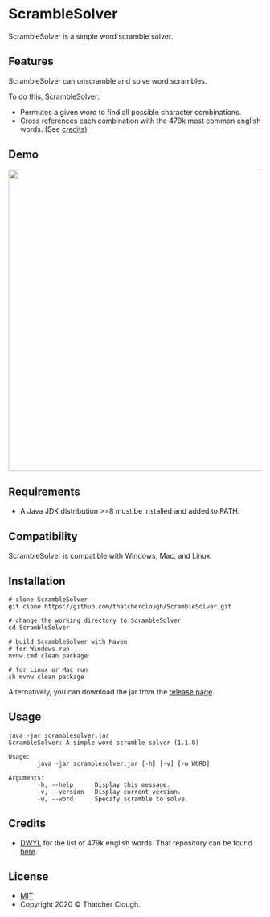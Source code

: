 # ScrambleSolver
ScrambleSolver is a simple word scramble solver.

## Features
ScrambleSolver can unscramble and solve word scrambles.

To do this, ScrambleSolver:
- Permutes a given word to find all possible character combinations.
- Cross references each combination with the 479k most common english words. (See [credits](https://github.com/thatcherclough/ScrambleSolver#credits))

## Demo
<a href="https://asciinema.org/a/DQ4A5FEbWC0zuDtATXFOpXRy5" target="_blank"><img src="https://asciinema.org/a/DQ4A5FEbWC0zuDtATXFOpXRy5.svg" width="600"/></a>

## Requirements
- A Java JDK distribution >=8 must be installed and added to PATH.

## Compatibility
ScrambleSolver is compatible with Windows, Mac, and Linux.

## Installation
```
# clone ScrambleSolver
git clone https://github.com/thatcherclough/ScrambleSolver.git

# change the working directory to ScrambleSolver
cd ScrambleSolver

# build ScrambleSolver with Maven
# for Windows run
mvnw.cmd clean package

# for Linux or Mac run
sh mvnw clean package
```

Alternatively, you can download the jar from the [release page](https://github.com/thatcherclough/ScrambleSolver/releases).

## Usage
```
java -jar scramblesolver.jar
ScrambleSolver: A simple word scramble solver (1.1.0)

Usage:
        java -jar scramblesolver.jar [-h] [-v] [-w WORD]

Arguments:
        -h, --help      Display this message.
        -v, --version   Display current version.
        -w, --word      Specify scramble to solve.
```

## Credits 
- [DWYL](https://github.com/dwyl) for the list of 479k english words. That repository can be found [here](https://github.com/dwyl/english-words). 

## License
- [MIT](https://choosealicense.com/licenses/mit/)
- Copyright 2020 © Thatcher Clough.
